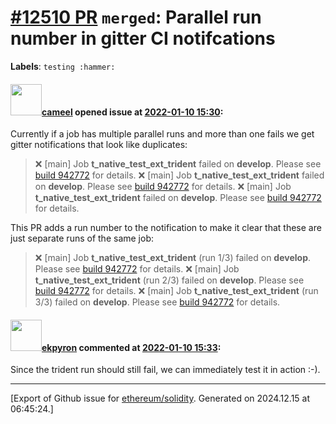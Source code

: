 # [\#12510 PR](https://github.com/ethereum/solidity/pull/12510) `merged`: Parallel run number in gitter CI notifcations
**Labels**: `testing :hammer:`


#### <img src="https://avatars.githubusercontent.com/u/137030?v=4" width="50">[cameel](https://github.com/cameel) opened issue at [2022-01-10 15:30](https://github.com/ethereum/solidity/pull/12510):

Currently if a job has multiple parallel runs and more than one fails we get gitter notifications that look like duplicates:

> ❌ [main] Job **t_native_test_ext_trident** failed on **develop**. Please see [build 942772](https://circleci.com/gh/ethereum/solidity/942772) for details.
> ❌ [main] Job **t_native_test_ext_trident** failed on **develop**. Please see [build 942772](https://circleci.com/gh/ethereum/solidity/942772) for details.
> ❌ [main] Job **t_native_test_ext_trident** failed on **develop**. Please see [build 942772](https://circleci.com/gh/ethereum/solidity/942772) for details.

This PR adds a run number to the notification to make it clear that these are just separate runs of the same job:
> ❌ [main] Job **t_native_test_ext_trident** (run 1/3) failed on **develop**. Please see [build 942772](https://circleci.com/gh/ethereum/solidity/942772) for details.
> ❌ [main] Job **t_native_test_ext_trident** (run 2/3) failed on **develop**. Please see [build 942772](https://circleci.com/gh/ethereum/solidity/942772) for details.
> ❌ [main] Job **t_native_test_ext_trident** (run 3/3) failed on **develop**. Please see [build 942772](https://circleci.com/gh/ethereum/solidity/942772) for details.

#### <img src="https://avatars.githubusercontent.com/u/1347491?v=4" width="50">[ekpyron](https://github.com/ekpyron) commented at [2022-01-10 15:33](https://github.com/ethereum/solidity/pull/12510#issuecomment-1008999342):

Since the trident run should still fail, we can immediately test it in action :-).


-------------------------------------------------------------------------------



[Export of Github issue for [ethereum/solidity](https://github.com/ethereum/solidity). Generated on 2024.12.15 at 06:45:24.]
